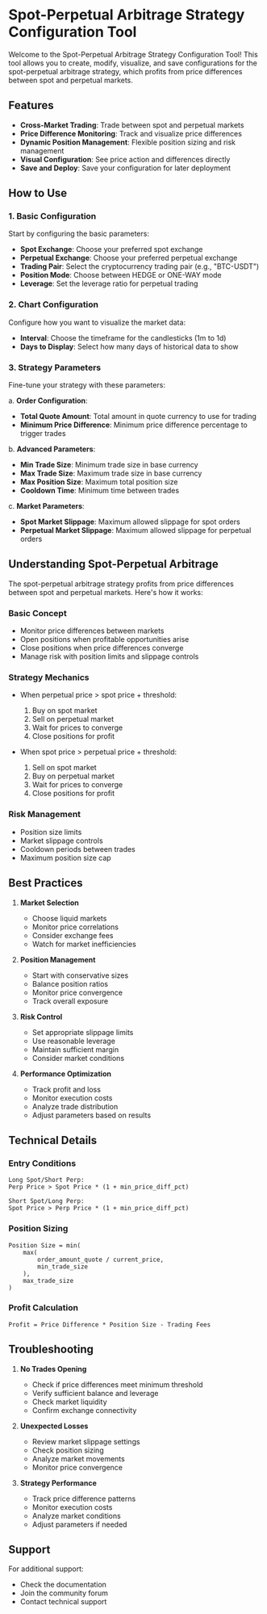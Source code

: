 # Spot-Perpetual Arbitrage Strategy Configuration Tool

Welcome to the Spot-Perpetual Arbitrage Strategy Configuration Tool! This tool allows you to create, modify, visualize, and save configurations for the spot-perpetual arbitrage strategy, which profits from price differences between spot and perpetual markets.

## Features

- **Cross-Market Trading**: Trade between spot and perpetual markets
- **Price Difference Monitoring**: Track and visualize price differences
- **Dynamic Position Management**: Flexible position sizing and risk management
- **Visual Configuration**: See price action and differences directly
- **Save and Deploy**: Save your configuration for later deployment

## How to Use

### 1. Basic Configuration

Start by configuring the basic parameters:
- **Spot Exchange**: Choose your preferred spot exchange
- **Perpetual Exchange**: Choose your preferred perpetual exchange
- **Trading Pair**: Select the cryptocurrency trading pair (e.g., "BTC-USDT")
- **Position Mode**: Choose between HEDGE or ONE-WAY mode
- **Leverage**: Set the leverage ratio for perpetual trading

### 2. Chart Configuration

Configure how you want to visualize the market data:
- **Interval**: Choose the timeframe for the candlesticks (1m to 1d)
- **Days to Display**: Select how many days of historical data to show

### 3. Strategy Parameters

Fine-tune your strategy with these parameters:

a. **Order Configuration**:
- **Total Quote Amount**: Total amount in quote currency to use for trading
- **Minimum Price Difference**: Minimum price difference percentage to trigger trades

b. **Advanced Parameters**:
- **Min Trade Size**: Minimum trade size in base currency
- **Max Trade Size**: Maximum trade size in base currency
- **Max Position Size**: Maximum total position size
- **Cooldown Time**: Minimum time between trades

c. **Market Parameters**:
- **Spot Market Slippage**: Maximum allowed slippage for spot orders
- **Perpetual Market Slippage**: Maximum allowed slippage for perpetual orders

## Understanding Spot-Perpetual Arbitrage

The spot-perpetual arbitrage strategy profits from price differences between spot and perpetual markets. Here's how it works:

### Basic Concept
- Monitor price differences between markets
- Open positions when profitable opportunities arise
- Close positions when price differences converge
- Manage risk with position limits and slippage controls

### Strategy Mechanics
- When perpetual price > spot price + threshold:
  1. Buy on spot market
  2. Sell on perpetual market
  3. Wait for prices to converge
  4. Close positions for profit

- When spot price > perpetual price + threshold:
  1. Sell on spot market
  2. Buy on perpetual market
  3. Wait for prices to converge
  4. Close positions for profit

### Risk Management
- Position size limits
- Market slippage controls
- Cooldown periods between trades
- Maximum position size cap

## Best Practices

1. **Market Selection**
   - Choose liquid markets
   - Monitor price correlations
   - Consider exchange fees
   - Watch for market inefficiencies

2. **Position Management**
   - Start with conservative sizes
   - Balance position ratios
   - Monitor price convergence
   - Track overall exposure

3. **Risk Control**
   - Set appropriate slippage limits
   - Use reasonable leverage
   - Maintain sufficient margin
   - Consider market conditions

4. **Performance Optimization**
   - Track profit and loss
   - Monitor execution costs
   - Analyze trade distribution
   - Adjust parameters based on results

## Technical Details

### Entry Conditions
```
Long Spot/Short Perp:
Perp Price > Spot Price * (1 + min_price_diff_pct)

Short Spot/Long Perp:
Spot Price > Perp Price * (1 + min_price_diff_pct)
```

### Position Sizing
```
Position Size = min(
    max(
        order_amount_quote / current_price,
        min_trade_size
    ),
    max_trade_size
)
```

### Profit Calculation
```
Profit = Price Difference * Position Size - Trading Fees
```

## Troubleshooting

1. **No Trades Opening**
   - Check if price differences meet minimum threshold
   - Verify sufficient balance and leverage
   - Check market liquidity
   - Confirm exchange connectivity

2. **Unexpected Losses**
   - Review market slippage settings
   - Check position sizing
   - Analyze market movements
   - Monitor price convergence

3. **Strategy Performance**
   - Track price difference patterns
   - Monitor execution costs
   - Analyze market conditions
   - Adjust parameters if needed

## Support

For additional support:
- Check the documentation
- Join the community forum
- Contact technical support 